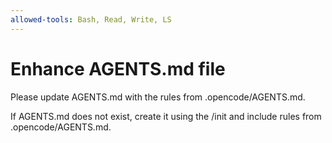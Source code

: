 ```yaml
---
allowed-tools: Bash, Read, Write, LS
---
```


# Enhance AGENTS.md file

Please update AGENTS.md with the rules from .opencode/AGENTS.md.

If AGENTS.md does not exist, create it using the /init and include rules from .opencode/AGENTS.md.
